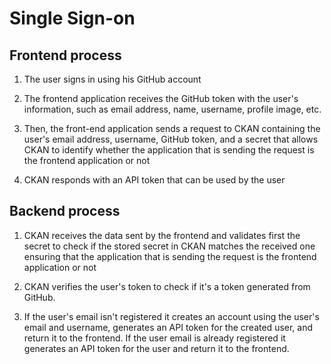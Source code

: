 # Single Sign-on

## Frontend process

1) The user signs in using his GitHub account 
	
2) The frontend application receives the GitHub token with the user's information, such as email address, name, username, profile image, etc.
	 
3) Then, the front-end application sends a request to CKAN containing the user's email address, username, GitHub token, and a secret that allows CKAN to identify whether the application that is sending the request is the frontend application or not 
	
4) CKAN responds with an API token that can be used by the user

## Backend process 

1) CKAN receives the data sent by the frontend and validates first the secret to check if the stored secret in CKAN matches the received one ensuring that the application that is sending the request is the frontend application or not 

2) CKAN verifies the user's token to check if it's a token generated from GitHub.

3) If the user's email isn't registered it creates an account using the user's email and username, generates an API token for the created user, and return it to the frontend. If the user email is already registered it generates an API token for the user and return it to the frontend.
